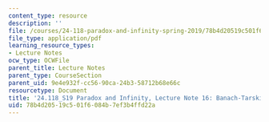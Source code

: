 ```yaml
---
content_type: resource
description: ''
file: /courses/24-118-paradox-and-infinity-spring-2019/78b4d20519c501f6084b7ef3b4ffd22a_MIT24_118S19_LecNote16.pdf
file_type: application/pdf
learning_resource_types:
- Lecture Notes
ocw_type: OCWFile
parent_title: Lecture Notes
parent_type: CourseSection
parent_uid: 9e4e932f-cc56-90ca-24b3-58712b68e66c
resourcetype: Document
title: '24.118_S19 Paradox and Infinity, Lecture Note 16: Banach-Tarski: The Theorem'
uid: 78b4d205-19c5-01f6-084b-7ef3b4ffd22a
---
```

